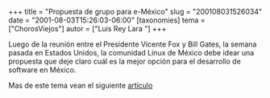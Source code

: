 +++
title = "Propuesta de grupo para e-México"
slug = "200108031526034"
date = "2001-08-03T15:26:03-06:00"
[taxonomies]
tema = ["ChorosViejos"]
autor = ["Luis Rey Lara "]
+++

Luego de la reunión entre el Presidente Vicente Fox y Bill Gates, la
semana pasada en Estados Unidos, la comunidad Linux de México debe idear
una propuesta que deje claro cuál es la mejor opción para el desarrollo
de software en México.

Mas de este tema vean el siguiente
[artículo](http://www.canalesti.com.mx/189/linu.htm)

